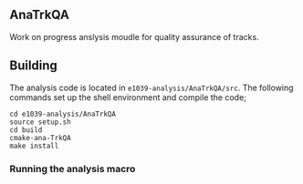 ## AnaTrkQA
Work on progress anslysis moudle for quality assurance of tracks.

## Building

The analysis code is located in `e1039-analysis/AnaTrkQA/src`.
The following commands set up the shell environment and compile the code;
```
cd e1039-analysis/AnaTrkQA
source setup.sh
cd build
cmake-ana-TrkQA
make install
```
### Running the analysis macro


